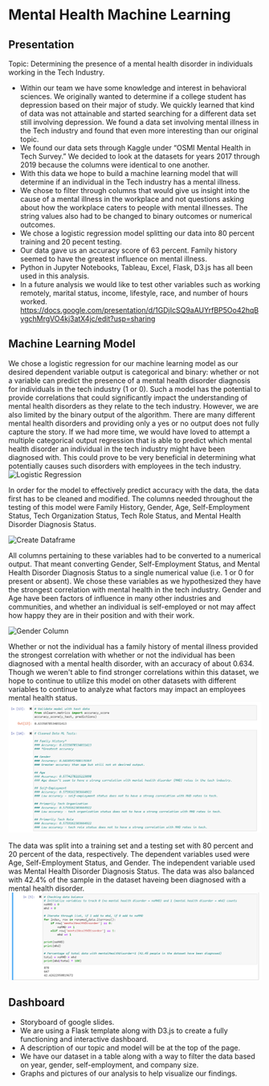 # Mental Health Machine Learning 

## Presentation
Topic: Determining the presence of a mental health disorder in individuals working in the Tech Industry.

- Within our team we have some knowledge and interest in behavioral sciences. We originally wanted to determine if a 
college student has depression based on their major of study. We quickly learned that kind of data was not attainable 
and started searching for a different data set still involving depression. We found a data set involving mental illness
in the Tech industry and found that even more interesting than our original topic.
- We found our data sets through Kaggle under “OSMI Mental Health in Tech Survey.” We decided to look at the datasets for years
2017 through 2019 because the columns were identical to one another.
- With this data we hope to build a machine learning model that will determine if an individual in the Tech industry has
a mental illness.
- We chose to filter through columns that would give us insight into the cause of a mental illness in the workplace and not questions asking about how the workplace caters to people with mental illnesses. The string values also had to be changed to binary outcomes or numerical outcomes.
- We chose a logistic regression model splitting our data into 80 percent training and 20 pecent testing. 
- Our data gave us an accuracy score of 63 percent. Family history seemed to have the greatest influence on mental illness.
- Python in Jupyter Notebooks, Tableau, Excel, Flask, D3.js has all been used in this analysis.
- In a future analysis we would like to test other variables such as working remotely, marital status, income, lifestyle, race, and number of hours worked.
https://docs.google.com/presentation/d/1GDjIcSQ9aAUYrfBP5Oo42hqBygchMrgVO4kj3atX4jc/edit?usp=sharing

## Machine Learning Model

We chose a logistic regression for our machine learning model as our desired dependent variable output is categorical and binary: whether or not a variable can predict the presence of a mental health disorder diagnosis for individuals in the tech industry (1 or 0). Such a model has the potential to provide correlations that could significantly impact the understanding of mental health disorders as they relate to the tech industry. However, we are also limited by the binary output of the algorithm. There are many different mental health disorders and providing only a yes or no output does not fully capture the story. If we had more time, we would have loved to attempt a multiple categorical output regression that is able to predict which mental health disorder an individual in the tech industry might have been diagnosed with. This could prove to be very beneficial in determining what potentially causes such disorders with employees in the tech industry. 
![Logistic Regression](https://github.com/Hamza97anh/Mental-Health-Machine-Learning/blob/316b8e70b7ae75f466c173992e508fbfbbb01015/Images/Logistic%20Regression.png)

In order for the model to effectively predict accuracy with the data, the data first has to be cleaned and modified. The columns needed throughout the testing of this model were Family History, Gender, Age, Self-Employment Status, Tech Organization Status, Tech Role Status, and Mental Health Disorder Diagnosis Status. 

![Create Dataframe](https://github.com/Hamza97anh/Mental-Health-Machine-Learning/blob/316b8e70b7ae75f466c173992e508fbfbbb01015/Images/Create%20Dataframe.png)

All columns pertaining to these variables had to be converted to a numerical output. That meant converting Gender, Self-Employment Status, and Mental Health Disorder Diagnosis Status to a single numerical value (i.e. 1 or 0 for present or absent). We chose these variables as we hypothesized they have the strongest correlation with mental health in the tech industry. Gender and Age have been factors of influence in many other industries and communities, and whether an individual is self-employed or not may affect how happy they are in their position and with their work. 

![Gender Column](https://github.com/Hamza97anh/Mental-Health-Machine-Learning/blob/316b8e70b7ae75f466c173992e508fbfbbb01015/Images/Gender%20Column.png)

Whether or not the individual has a family history of mental illness provided the strongest correlation with whether or not the individual has been diagnosed with a mental health disorder, with an accuracy of about 0.634. Though we weren't able to find stronger correlations within this dataset, we hope to continue to utilize this model on other datasets with different variables to continue to analyze what factors may impact an employees mental health status.
![Accuracy](Deliverable3/TM/Images/AccuracyTests.png)

The data was split into a training set and a testing set with 80 percent and 20 percent of the data, respectively. The dependent variables used were Age, Self-Employment Status, and Gender. The independent variable used was Mental Health Disorder Diagnosis Status. The data was also balanced with 42.4% of the sample in the dataset haveing been diagnosed with a mental health disorder.
![Data Balance](Deliverable3/TM/Images/DataBalance.png)

## Dashboard
- Storyboard of google slides. 
- We are using a Flask template along with D3.js to create a fully functioning and interactive dashboard. 
- A description of our topic and model will be at the top of the page. 
- We have our dataset in a table along with a way to filter the data based on year, gender, self-employment,
and company size. 
- Graphs and pictures of our analysis to help visualize our findings.

